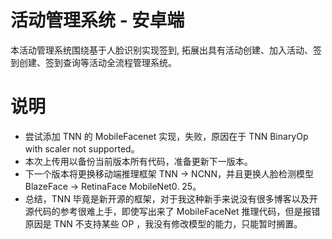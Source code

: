 # 活动管理系统 - 安卓端

本活动管理系统围绕基于人脸识别实现签到, 拓展出具有活动创建、加入活动、签到创建、签到查询等活动全流程管理系统。

# 说明
- 尝试添加 TNN 的 MobileFacenet 实现，失败，原因在于 TNN BinaryOp with scaler not supported。
- 本次上传用以备份当前版本所有代码，准备更新下一版本。
- 下一个版本将更换移动端推理框架 TNN -> NCNN，并且更换人脸检测模型 BlazeFace -> RetinaFace MobileNet0. 25。
- 总结，TNN 毕竟是新开源的框架，对于我这种新手来说没有很多博客以及开源代码的参考很难上手，即使写出来了 MobileFaceNet 推理代码，但是报错原因是 TNN 不支持某些 OP ，我没有修改模型的能力，只能暂时搁置。